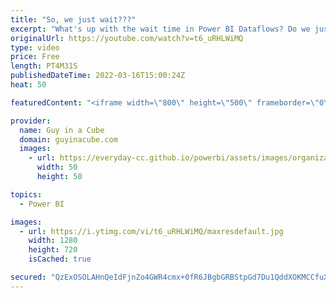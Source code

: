 ```yaml
---
title: "So, we just wait???"
excerpt: "What's up with the wait time in Power BI Dataflows? Do we just live with it? What's going on and what can we do about? Adam, has you covered!  Understanding and optimizing dataflows refresh https://docs.microsoft.com/power-bi/transform-model/dataflows/dataflows-understand-optimize-refresh  📢 Become"
originalUrl: https://youtube.com/watch?v=t6_uRHLWiMQ
type: video
price: Free
length: PT4M31S
publishedDateTime: 2022-03-16T15:00:24Z
heat: 50

featuredContent: "<iframe width=\"800\" height=\"500\" frameborder=\"0\" src=\"https://www.youtube.com/embed/t6_uRHLWiMQ\" allow=\"accelerometer; autoplay; encrypted-media; gyroscope; picture-in-picture\" allowfullscreen></iframe>"

provider:
  name: Guy in a Cube
  domain: guyinacube.com
  images:
    - url: https://everyday-cc.github.io/powerbi/assets/images/organizations/guyinacube.com-50x50.jpg
      width: 50
      height: 50

topics:
  - Power BI

images:
  - url: https://i.ytimg.com/vi/t6_uRHLWiMQ/maxresdefault.jpg
    width: 1280
    height: 720
    isCached: true

secured: "QzExOSOLAHnQeIdFjnZo4GWR4cmx+0fR6JBgbGRBStpGd7Du1QddXOKMCCfuX76vHxS4cBzSUzmf39Xo/a8So5TKwMpMVBkU4a/Ee6pyXxw18Q5Ctj/SRKDHO2Qrgpj5g+ZwDE3oi1jDV1UXanDWbTKwns8+Sum2S5ADWXQtqDoxoBWPto3jwMD8MAWq7gPrwIliopHR0r8Rs7ccu2YwZK2mrw+LdX6g2I6dgPSarJuWfMSfNdxBpVRM8hk9dJtxWZfLdKSzoPxqIr8c/5HPKhJTik7szclC9l5KPUqkPB763KLE7RSsP6AZDYxxsanE6x5yqvLGe4jql7+nx8blLXPy9VwB4Ki+2ip7H2jPsRGCR1tnydxcjog7lAjhxsdtrA549G5cLjeH4E1dEdTJFNvJzaY9ZV8Greo3zCUh0/U=;TYtV6CqFULE6XdDG021Evw=="
---
```


